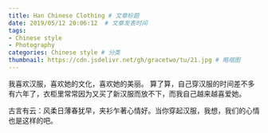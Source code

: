 ```yaml
---
title: Han Chinese Clothing # 文章标题  
date: 2019/05/12 20:06:12  # 文章发表时间
tags:
- Chinese style
- Photography
categories: Chinese style # 分类
thumbnail: https://cdn.jsdelivr.net/gh/gracetwo/tu/21.jpg # 略缩图
---
```


我喜欢汉服，喜欢她的文化，喜欢她的美丽。
算了算，自己穿汉服的时间差不多有六年了，衣柜里常常因为又买了新汉服而放不下，而我自己越来越喜爱她。

古言有云：风柔日薄春犹早，夹衫乍著心情好。当你穿起汉服，我想，我们的心情也是这样的吧。